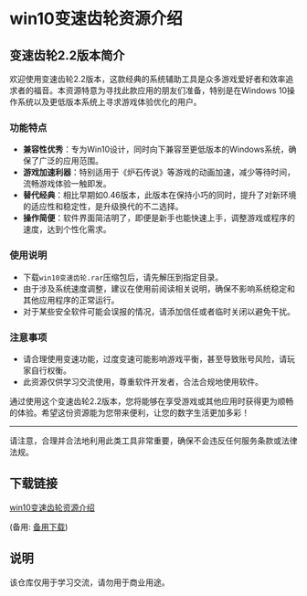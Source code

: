 # win10变速齿轮资源介绍

## 变速齿轮2.2版本简介
欢迎使用变速齿轮2.2版本，这款经典的系统辅助工具是众多游戏爱好者和效率追求者的福音。本资源特意为寻找此款应用的朋友们准备，特别是在Windows 10操作系统以及更低版本系统上寻求游戏体验优化的用户。

### 功能特点
- **兼容性优秀**：专为Win10设计，同时向下兼容至更低版本的Windows系统，确保了广泛的应用范围。
- **游戏加速利器**：特别适用于《炉石传说》等游戏的动画加速，减少等待时间，流畅游戏体验一触即发。
- **替代经典**：相比早期如0.46版本，此版本在保持小巧的同时，提升了对新环境的适应性和稳定性，是升级换代的不二选择。
- **操作简便**：软件界面简洁明了，即便是新手也能快速上手，调整游戏或程序的速度，达到个性化需求。

### 使用说明
- 下载`win10变速齿轮.rar`压缩包后，请先解压到指定目录。
- 由于涉及系统速度调整，建议在使用前阅读相关说明，确保不影响系统稳定和其他应用程序的正常运行。
- 对于某些安全软件可能会误报的情况，请添加信任或者临时关闭以避免干扰。

### 注意事项
- 请合理使用变速功能，过度变速可能影响游戏平衡，甚至导致账号风险，请玩家自行权衡。
- 此资源仅供学习交流使用，尊重软件开发者，合法合规地使用软件。

通过使用这个变速齿轮2.2版本，您将能够在享受游戏或其他应用时获得更为顺畅的体验。希望这份资源能为您带来便利，让您的数字生活更加多彩！

---

请注意，合理并合法地利用此类工具非常重要，确保不会违反任何服务条款或法律法规。

## 下载链接
[win10变速齿轮资源介绍](https://pan.quark.cn/s/6cff172543ea) 

(备用: [备用下载](https://pan.baidu.com/s/1Y7HPBmEL2qb9Bp5mNUfVGQ?pwd=1234))

## 说明

该仓库仅用于学习交流，请勿用于商业用途。
